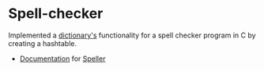 # Spell-checker

Implemented a [dictionary's](https://github.com/emilyd17/spell-checker/blob/master/speller/dictionary.c) functionality for a spell checker program in C by creating a hashtable.


* [Documentation](https://docs.cs50.net/2019/x/psets/4/speller/hashtable/speller.html) for [Speller](https://github.com/emilyd17/spell-checker/tree/master/speller)
